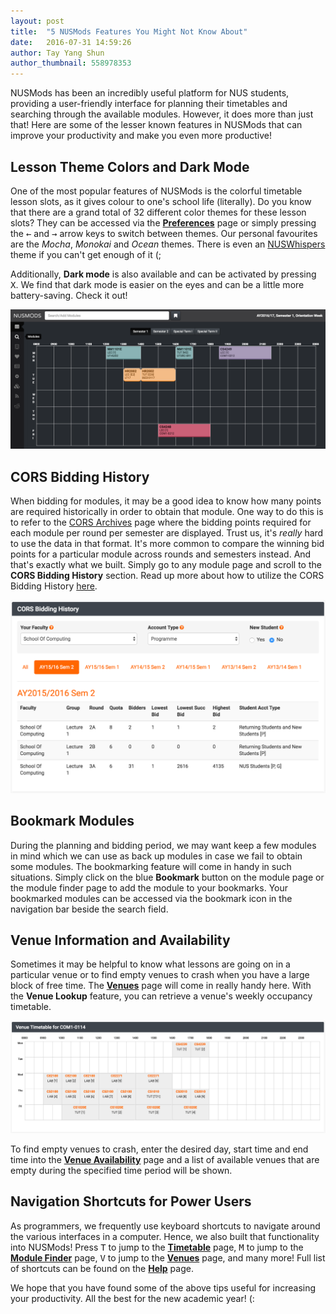 ```yaml
---
layout: post
title:  "5 NUSMods Features You Might Not Know About"
date:   2016-07-31 14:59:26
author: Tay Yang Shun
author_thumbnail: 558978353
---
```


NUSMods has been an incredibly useful platform for NUS students, providing a user-friendly interface for planning their timetables and searching through the available modules. However, it does more than just that! Here are some of the lesser known features in NUSMods that can improve your productivity and make you even more productive!

## Lesson Theme Colors and Dark Mode

One of the most popular features of NUSMods is the colorful timetable lesson slots, as it gives colour to one's school life (literally). Do you know that there are a grand total of 32 different color themes for these lesson slots? They can be accessed via the [**Preferences**](https://nusmods.com/preferences) page or simply pressing the <kbd>←</kbd> and <kbd>→</kbd> arrow keys to switch between themes. Our personal favourites are the *Mocha*, *Monokai* and *Ocean* themes. There is even an [NUSWhispers](https://nuswhispers.com) theme if you can't get enough of it (;

Additionally, **Dark mode** is also available and can be activated by pressing <kbd>X</kbd>. We find that dark mode is easier on the eyes and can be a little more battery-saving. Check it out!

![Dark Mode](/img/features/dark-mode.png)

## CORS Bidding History

When bidding for modules, it may be a good idea to know how many points are required historically in order to obtain that module. One way to do this is to refer to the [CORS Archives](http://www.cors.nus.edu.sg/archive.html) page where the bidding points required for each module per round per semester are displayed. Trust us, it's *really* hard to use the data in that format. It's more common to compare the winning bid points for a particular module across rounds and semesters instead. And that's exactly what we built. Simply go to any module page and scroll to the **CORS Bidding History** section. Read up more about how to utilize the CORS Bidding History [here](/how-nusmods-can-help-you-during-cors-bidding).

![CORS Bidding History](/img/features/cors-bidding-history.png)

## Bookmark Modules

During the planning and bidding period, we may want keep a few modules in mind which we can use as back up modules in case we fail to obtain some modules. The bookmarking feature will come in handy in such situations. Simply click on the blue **Bookmark** button on the module page or the module finder page to add the module to your bookmarks. Your bookmarked modules can be accessed via the bookmark icon in the navigation bar beside the search field.

## Venue Information and Availability

Sometimes it may be helpful to know what lessons are going on in a particular venue or to find empty venues to crash when you have a large block of free time. The [**Venues**](https://nusmods.com/venues) page will come in really handy here. With the **Venue Lookup** feature, you can retrieve a venue's weekly occupancy timetable.

![Venue Information](/img/features/venues.png)

To find empty venues to crash, enter the desired day, start time and end time into the [**Venue Availability**](https://nusmods.com/venueavailability) page and a list of available venues that are empty during the specified time period will be shown.

## Navigation Shortcuts for Power Users

As programmers, we frequently use keyboard shortcuts to navigate around the various interfaces in a computer. Hence, we also built that functionality into NUSMods! Press <kbd>T</kbd> to jump to the [**Timetable**](https://nusmods.com/timetable) page, <kbd>M</kbd> to jump to the [**Module Finder**](https://nusmods.com/modules) page, <kbd>V</kbd> to jump to the [**Venues**](https://nusmods.com/venueavailability) page, and many more! Full list of shortcuts can be found on the [**Help**](https://nusmods.com/help) page.

We hope that you have found some of the above tips useful for increasing your productivity. All the best for the new academic year! (:
